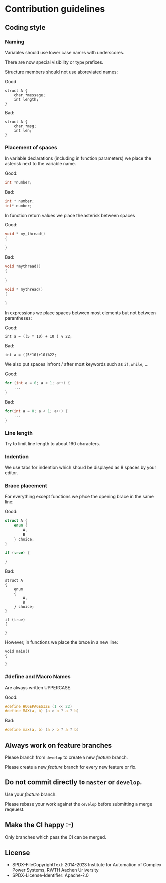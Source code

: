 # Contribution guidelines

## Coding style

### Naming

Variables should use lower case names with underscores.

There are now special visibility or type prefixes.

Structure members should not use abbreviated names:

Good
```
struct A {
    char *message;
    int length;
}
```

Bad:
```
struct A {
    char *msg;
    int len;
}
```

### Placement of spaces

In variable declarations (including in function parameters) we place the asterisk next to the variable name.

Good:
```c
int *number;
```

Bad:
```c
int * number;
int* number;
```

In function return values we place the asterisk between spaces

Good:
```c
void * my_thread()
{
    
}
```

Bad:
```c
void *mythread()
{
    
}

void * mythread()
{
    
}
```

In expressions we place spaces between most elements but not between parantheses:

Good:
```
int a = ((5 * 10) + 10 ) % 22;
```

Bad:
```
int a = ((5*10)+10)%22;
```

We also put spaces infront / after most keywords such as `if`, `while`, ...

Good:
```c
for (int a = 0; a < 1; a++) {
    ...
}
```

Bad:
```c
for(int a = 0; a < 1; a++) {
    ...
}
```

### Line length

Try to limit line length to about 160 characters.

### Indention

We use tabs for indention which should be displayed as 8 spaces by your editor.

### Brace placement

For everything except functions we place the opening brace in the same line:

Good:
```c
struct A {
    enum {
        A,
        B
    } choice;
}

if (true) {
    
}
```

Bad:
```
struct A
{
    enum
    {
        A,
        B
    } choice;
}

if (true)
{
    
}
```

However, in functions we place the brace in a new line:

```
void main()
{
    
}
```

### #define and Macro Names

Are always written UPPERCASE.

Good:
```c
#define HUGEPAGESIZE (1 << 22)
#define MAX(a, b) (a > b ? a ? b)
```

Bad:
```c
#define max(a, b) (a > b ? a ? b)
```

## Always work on feature branches

Please branch from `develop` to create a new _feature_ branch.

Please create a new _feature_ branch for every new feature or fix.

## Do not commit directly to `master` or `develop`.

Use your _feature_ branch.

Please rebase your work against the `develop` before submitting a merge reqeuest.

## Make the CI happy :-)

Only branches which pass the CI can be merged.

## License

- SPDX-FileCopyrightText: 2014-2023 Institute for Automation of Complex Power Systems, RWTH Aachen University
- SPDX-License-Identifier: Apache-2.0
